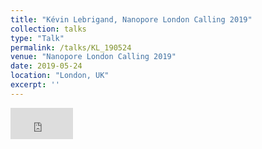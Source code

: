 ```yaml
---
title: "Kévin Lebrigand, Nanopore London Calling 2019"
collection: talks
type: "Talk"
permalink: /talks/KL_190524
venue: "Nanopore London Calling 2019"
date: 2019-05-24
location: "London, UK"
excerpt: ''
---
```






<iframe src="https://player.vimeo.com/video/338854926" width="100" height="50" frameborder="0" allow="autoplay; fullscreen; picture-in-picture" allowfullscreen></iframe>
